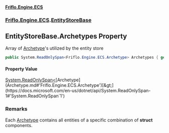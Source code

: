 #### [Friflo.Engine.ECS](index.md#'index')
### [Friflo.Engine.ECS](Friflo.Engine.ECS.md#'Friflo.Engine.ECS').[EntityStoreBase](EntityStoreBase.md#'Friflo.Engine.ECS.EntityStoreBase')

## EntityStoreBase.Archetypes Property

Array of [Archetype](Archetype.md#'Friflo.Engine.ECS.Archetype')'s utilized by the entity store

```csharp
public System.ReadOnlySpan<Friflo.Engine.ECS.Archetype> Archetypes { get; }
```

#### Property Value
[System.ReadOnlySpan&lt;](https://docs.microsoft.com/en-us/dotnet/api/System.ReadOnlySpan-1#'System.ReadOnlySpan`1')[Archetype](Archetype.md#'Friflo.Engine.ECS.Archetype')[&gt;](https://docs.microsoft.com/en-us/dotnet/api/System.ReadOnlySpan-1#'System.ReadOnlySpan`1')

### Remarks
Each [Archetype](Archetype.md#'Friflo.Engine.ECS.Archetype') contains all entities of a specific combination of <b>struct</b> components.